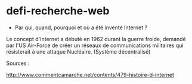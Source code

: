 # defi-recherche-web

 - Par qui, quand, pourquoi et où a été inventé Internet ?

 Le concept d'Internet a débuté en 1962 durant la guerre froide, demandé par l'US Air-Force de créer un réseaux de communications militaires qui résisterait à une attaque Nucléaire. (Système décentralisé)



 Sources : 

 http://www.commentcamarche.net/contents/479-histoire-d-internet

